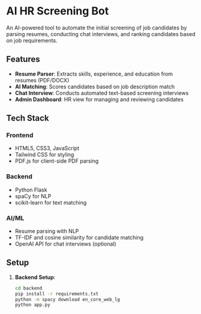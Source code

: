 # AI HR Screening Bot

An AI-powered tool to automate the initial screening of job candidates by parsing resumes, conducting chat interviews, and ranking candidates based on job requirements.

## Features

- **Resume Parser**: Extracts skills, experience, and education from resumes (PDF/DOCX)
- **AI Matching**: Scores candidates based on job description match
- **Chat Interview**: Conducts automated text-based screening interviews
- **Admin Dashboard**: HR view for managing and reviewing candidates

## Tech Stack

### Frontend
- HTML5, CSS3, JavaScript
- Tailwind CSS for styling
- PDF.js for client-side PDF parsing

### Backend
- Python Flask
- spaCy for NLP
- scikit-learn for text matching

### AI/ML
- Resume parsing with NLP
- TF-IDF and cosine similarity for candidate matching
- OpenAI API for chat interviews (optional)

## Setup

1. **Backend Setup**:
   ```bash
   cd backend
   pip install -r requirements.txt
   python -m spacy download en_core_web_lg
   python app.py

